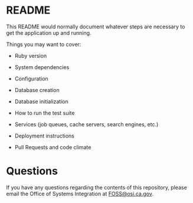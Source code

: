 # README

This README would normally document whatever steps are necessary to get the
application up and running. 

Things you may want to cover:

* Ruby version

* System dependencies

* Configuration

* Database creation

* Database initialization

* How to run the test suite

* Services (job queues, cache servers, search engines, etc.)

* Deployment instructions

* Pull Requests and code climate


# Questions

If you have any questions regarding the contents of this repository, please email the Office of Systems Integration at FOSS@osi.ca.gov.
